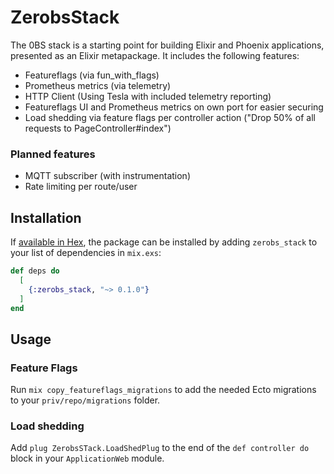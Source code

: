 # ZerobsStack
The 0BS stack is a starting point for building Elixir and Phoenix applications, presented as an Elixir metapackage. It includes the following features:

- Featureflags (via fun_with_flags)
- Prometheus metrics (via telemetry)
- HTTP Client (Using Tesla with included telemetry reporting)
- Featureflags UI and Prometheus metrics on own port for easier securing
- Load shedding via feature flags per controller action ("Drop 50% of all requests to PageController#index")

### Planned features

- MQTT subscriber (with instrumentation)
- Rate limiting per route/user

## Installation

If [available in Hex](https://hex.pm/docs/publish), the package can be installed
by adding `zerobs_stack` to your list of dependencies in `mix.exs`:

```elixir
def deps do
  [
    {:zerobs_stack, "~> 0.1.0"}
  ]
end
```

## Usage

### Feature Flags

Run `mix copy_featureflags_migrations` to add the needed Ecto migrations to your `priv/repo/migrations` folder.


### Load shedding

Add `plug ZerobsSTack.LoadShedPlug` to the end of the `def controller do` block in your `ApplicationWeb` module. 
